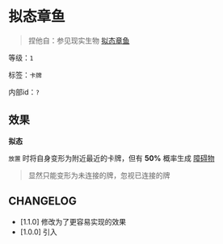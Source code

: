 # 拟态章鱼

> 捏他自：参见现实生物 [拟态章鱼](https://www.bilibili.com/video/BV1iK4y1m739)

等级：`1`

标签：`卡牌`

内部id：`?`

## 效果

**拟态**

`放置` 时将自身变形为附近最近的卡牌，但有 **50%** 概率生成 [障碍物](../卡牌组/障碍物.md)

> 显然只能变形为未连接的牌，忽视已连接的牌

## CHANGELOG

- [1.1.0] 修改为了更容易实现的效果
- [1.0.0] 引入
